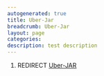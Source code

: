 ```yaml
---
autogenerated: true
title: Uber-Jar
breadcrumb: Uber-Jar
layout: page
categories: 
description: test description
---
```


1.  REDIRECT [Uber-JAR](Uber-JAR)
